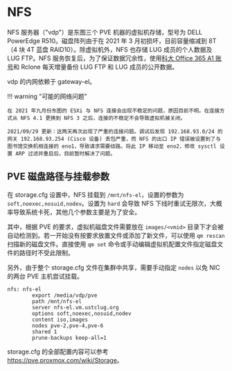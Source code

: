# NFS

NFS 服务器（"vdp"）是东图三个 PVE 机器的虚拟机存储，型号为 DELL PowerEdge R510。磁盘阵列由于在 2021 年 3 月初损坏，目前容量缩减到 8T（4 块 4T 蓝盘 RAID10）。除虚拟机外，NFS 也存储 LUG 成员的个人数据及 LUG FTP。NFS 服务恢复后，为了保证数据冗余性，使用[科大 Office 365 A1 账号](http://staff.ustc.edu.cn/~wf0229/office365/)和 Rclone 每天增量备份 LUG FTP 和 LUG 成员的公开数据。

vdp 的内网依赖于 gateway-el。

!!! warning "可能的网络问题"

    在 2021 年九月份东图的 ESXi 与 NFS 连接会出现不稳定的问题，原因目前不明。在连接方式从 NFS 4.1 更换到 NFS 3 之后，连接的不稳定不会导致虚拟机被关闭。

    2021/09/29 更新：这两天再次出现了严重的连接问题。调试后发现 192.168.93.0/24 的网关 192.168.93.254 (Cisco 设备) 丢包严重，而 NFS 的出口 IP 错误被设置到了与图书馆交换机相连接的 eno1，导致请求需要绕路。将此 IP 移动至 eno2，修改 sysctl 设置 ARP 过滤并重启后，目前暂时解决了问题。

## PVE 磁盘路径与挂载参数

在 storage.cfg 设置中，NFS 挂载到 `/mnt/nfs-el`，设置的参数为 `soft,noexec,nosuid,nodev`。设置为 `hard` 会导致 NFS 下线时重试无限次，大概率导致系统卡死，其他几个参数主要是为了安全。

其中，根据 PVE 的要求，虚拟机磁盘文件需要放在 `images/<vmid>` 目录下才会被自动检测到。若一开始没有按要求放置文件或添加了新文件，可以使用 `qm rescan` 扫描新的磁盘文件。直接使用 `qm set` 命令或手动编辑虚拟机配置文件指定磁盘文件的路径时不受此限制。

另外，由于整个 storage.cfg 文件在集群中共享，需要手动指定 `nodes` 以免 NIC 的两台 PVE 主机尝试挂载。

```text title="/etc/pve/storage.cfg"
nfs: nfs-el
        export /media/vdp/pve
        path /mnt/nfs-el
        server nfs-el.vm.ustclug.org
        options soft,noexec,nosuid,nodev
        content iso,images
        nodes pve-2,pve-4,pve-6
        shared 1
        prune-backups keep-all=1
```

storage.cfg 的全部配置内容可以参考 <https://pve.proxmox.com/wiki/Storage>。
